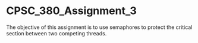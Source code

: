 # CPSC_380_Assignment_3
The objective of this assignment is to use semaphores to protect the critical section between two  competing threads. 
